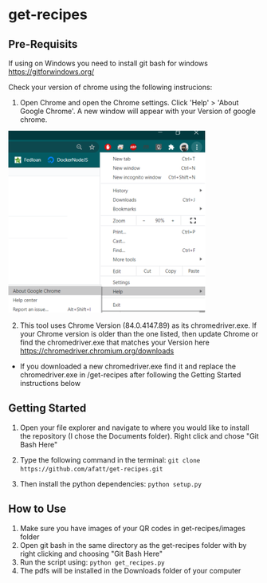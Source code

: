# get-recipes

## Pre-Requisits

If using on Windows you need to install git bash for windows https://gitforwindows.org/

Check your version of chrome using the following instrucions:

1. Open Chrome and open the Chrome settings. Click 'Help' > 'About Google Chrome'. A new window will appear with your Version of google chrome.

  ![](https://github.com/afatt/get-recipes/blob/master/google_settings.png)

2. This tool uses Chrome Version (84.0.4147.89) as its chromedriver.exe. If your Chrome version is older than the one listed, then update Chrome or find the chromedriver.exe that matches your Version here https://chromedriver.chromium.org/downloads

  - If you downloaded a new chromedriver.exe find it and replace the chromedriver.exe in /get-recipes after following the Getting Started instructions below

## Getting Started

1. Open your file explorer and navigate to where you would like to install the repository (I chose the Documents folder). Right click and chose "Git Bash Here"

2. Type the following command in the terminal: ```git clone https://github.com/afatt/get-recipes.git```
  
2. Then install the python dependencies: ```python setup.py```

## How to Use

1. Make sure you have images of your QR codes in get-recipes/images folder
2. Open git bash in the same directory as the get-recipes folder with by right clicking and choosing "Git Bash Here"
3. Run the script using: ```python get_recipes.py```
4. The pdfs will be installed in the Downloads folder of your computer

